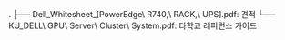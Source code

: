 . 
├── Dell_Whitesheet_[PowerEdge\ R740,\ RACK,\ UPS].pdf: 견적
└── KU_DELL\ GPU\ Server\ Cluster\ System.pdf: 타학교 레퍼런스 가이드

